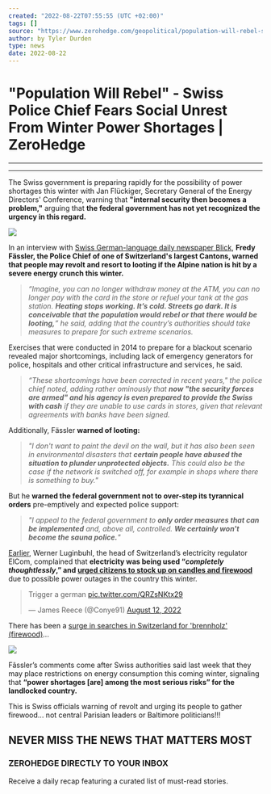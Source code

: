 ```yaml
---
created: "2022-08-22T07:55:55 (UTC +02:00)"
tags: []
source: "https://www.zerohedge.com/geopolitical/population-will-rebel-swiss-police-chief-fears-social-unrest-winter-power-shortages"
author: by Tyler Durden
type: news
date: 2022-08-22
---
```


# "Population Will Rebel" - Swiss Police Chief Fears Social Unrest From Winter Power Shortages | ZeroHedge

---

---

The Swiss government is preparing rapidly for the possibility of power shortages this winter with Jan Flückiger, Secretary General of the Energy Directors' Conference, warning that **"internal security then becomes a problem,"** arguing that **the federal government has not yet recognized the urgency in this regard.**

[![](https://assets.zerohedge.com/s3fs-public/styles/inline_image_mobile/public/inline-images/2022-08-21_13-11-39.jpg?itok=PV2CT15U)](https://www.zerohedge.com/s3/files/inline-images/2022-08-21_13-11-39.jpg?itok=PV2CT15U)

In an interview with [Swiss German-language daily newspaper Blick](https://www.blick.ch/politik/oberster-polizeidirektor-fredy-faessler-63-besorgt-ueber-moeglichen-stromausfall-es-ist-denkbar-dass-die-bevoelkerung-rebelliert-id17804669.html), **Fredy Fässler, the Police Chief of one of Switzerland's largest Cantons, warned that people may revolt and resort to looting if the Alpine nation is hit by a severe energy crunch this winter.**

 > 
 > *“Imagine, you can no longer withdraw money at the ATM, you can no longer pay with the card in the store or refuel your tank at the gas station. **Heating stops working. It’s cold. Streets go dark. It is conceivable that the population would rebel or that there would be looting,**” he said, adding that the country’s authorities should take measures to prepare for such extreme scenarios.*

Exercises that were conducted in 2014 to prepare for a blackout scenario revealed major shortcomings, including lack of emergency generators for police, hospitals and other critical infrastructure and services, he said.

 > 
 > *“These shortcomings have been corrected in recent years," the police chief noted, adding rather ominously that **now "the security forces are armed" and his agency is even prepared to provide the Swiss with cash** if they are unable to use cards in stores, given that relevant agreements with banks have been signed.*

Additionally, Fässler **warned of looting:**

 > 
 > *"I don't want to paint the devil on the wall, but it has also been seen in environmental disasters that **certain people have abused the situation to plunder unprotected objects.** This could also be the case if the network is switched off, for example in shops where there is something to buy."*

But he **warned the federal government not to over-step its tyrannical orders** pre-emptively and expected police support:

 > 
 > *"I appeal to the federal government to **only order measures that can be implemented** and, above all, controlled. **We certainly won't become the sauna police.**"*

[Earlier](https://www.rt.com/news/561220-switzerland-revolt-energy-deficit-police/), Werner Luginbuhl, the head of Switzerland’s electricity regulator ElCom, complained that **electricity was being used “*completely thoughtlessly*,” and [urged citizens to stock up on candles and firewood](https://www.zerohedge.com/economics/google-searches-firewood-germany-have-exploded)** due to possible power outages in the country this winter.

 > 
 > Trigger a german [pic.twitter.com/QRZsNKtx29](https://t.co/QRZsNKtx29)
 > 
 > — James Reece (@Conye91) [August 12, 2022](https://twitter.com/Conye91/status/1558088754706923526?ref_src=twsrc%5Etfw)

There has been a [surge in searches in Switzerland for 'brennholz' (firewood)](https://trends.google.com/trends/explore?geo=CH&q=brennholz)...

[![](https://assets.zerohedge.com/s3fs-public/styles/inline_image_mobile/public/inline-images/2022-08-21_13-17-24.jpg?itok=yBJ5LP7Y)](https://www.zerohedge.com/s3/files/inline-images/2022-08-21_13-17-24.jpg?itok=yBJ5LP7Y)

Fãssler’s comments come after Swiss authorities said last week that they may place restrictions on energy consumption this coming winter, signaling that **“power shortages \[are\] among the most serious risks” for the landlocked country.**

This is Swiss officials warning of revolt and urging its people to gather firewood... not central Parisian leaders or Baltimore politicians!!!

## NEVER MISS THE NEWS THAT MATTERS MOST

### ZEROHEDGE DIRECTLY TO YOUR INBOX

Receive a daily recap featuring a curated list of must-read stories.
